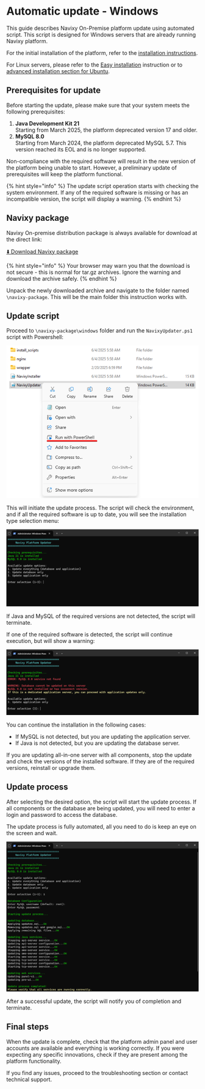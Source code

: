 # Automatic update - Windows

This guide describes Navixy On-Premise platform update using automated script. This script is designed for Windows servers that are already running Navixy platform.

For the initial installation of the platform, refer to the [installation instructions](../../advanced-installation/windows-installation/).

For Linux servers, please refer to the [Easy installation](../../easy-installation.md) instruction or to [advanced installation section for Ubuntu](../../advanced-installation/ubuntu-20/).

## Prerequisites for update

Before starting the update, please make sure that your system meets the following prerequisites:

1. **Java Development Kit 21**\
   Starting from March 2025, the platform deprecated version 17 and older.
2. **MySQL 8.0**\
   Starting from March 2024, the platform deprecated MySQL 5.7. This version reached its EOL and is no longer supported.

Non-compliance with the required software will result in the new version of the platform being unable to start. However, a preliminary update of prerequisites will keep the platform functional.

{% hint style="info" %}
The update script operation starts with checking the system environment. If any of the required software is missing or has an incompatible version, the script will display a warning.
{% endhint %}

## Navixy package

Navixy On-premise distribution package is always available for download at the direct link:

[⬇️ Download Navixy package](https://get.navixy.com/latest)

{% hint style="info" %}
Your browser may warn you that the download is not secure - this is normal for tar.gz archives. Ignore the warning and download the archive safely.
{% endhint %}

Unpack the newly downloaded archive and navigate to the folder named `\navixy-package`. This will be the main folder this instruction works with.

## Update script

Proceed to `\navixy-package\windows` folder and run the `NavixyUpdater.ps1` script with Powershell:

![NavixyUpdater](../../../../../on-premise/on-premise/platform-installation/update/update-windows/attachments/image-20250604-135031.png)

This will initiate the update process. The script will check the environment, and if all the required software is up to date, you will see the installation type selection menu:

![Update menu](../../../../../on-premise/on-premise/platform-installation/update/update-windows/attachments/image-20250604-135854.png)

If Java and MySQL of the required versions are not detected, the script will terminate.

If one of the required software is detected, the script will continue execution, but will show a warning:

![Error - service not found](../../../../../on-premise/on-premise/platform-installation/update/update-windows/attachments/image-20250604-135235.png)

You can continue the installation in the following cases:

* If MySQL is not detected, but you are updating the application server.
* If Java is not detected, but you are updating the database server.

If you are updating all-in-one server with all components, stop the update and check the versions of the installed software. If they are of the required versions, reinstall or upgrade them.

## Update process

After selecting the desired option, the script will start the update process. If all components or the database are being updated, you will need to enter a login and password to access the database.

The update process is fully automated, all you need to do is keep an eye on the screen and wait.

![Update process](../../../../../on-premise/on-premise/platform-installation/update/update-windows/attachments/image-20250605-120128.png)

After a successful update, the script will notify you of completion and terminate.

## Final steps

When the update is complete, check that the platform admin panel and user accounts are available and everything is working correctly. If you were expecting any specific innovations, check if they are present among the platform functionality.

If you find any issues, proceed to the troubleshooting section or contact technical support.
